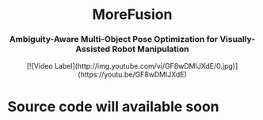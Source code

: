 <h1 align="center">
  MoreFusion
</h1>

<h3 align="center">
  Ambiguity-Aware Multi-Object Pose Optimization for Visually-Assisted Robot Manipulation
</h3>

<p align="center">
[![Video Label](http://img.youtube.com/vi/GF8wDMlJXdE/0.jpg)](https://youtu.be/GF8wDMlJXdE)
</p>

# Source code will available soon
